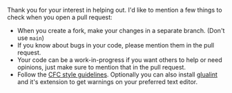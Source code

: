Thank you for your interest in helping out. I'd like to mention a few things to check when you open a pull request:

- When you create a fork, make your changes in a separate branch. (Don't use `main`)
- If you know about bugs in your code, please mention them in the pull request.
- Your code can be a work-in-progress if you want others to help or need opinions, just make sure to mention that in the pull request.
- Follow the [CFC style guidelines](https://github.com/CFC-Servers/cfc_glua_style_guidelines). Optionally you can also install [glualint](https://github.com/FPtje/GLuaFixer) and it's extension to get warnings on your preferred text editor.

